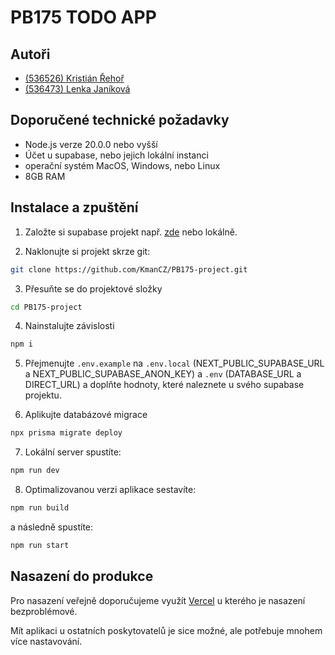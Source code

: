# PB175 TODO APP

## Autoři

- [(536526) Kristián Řehoř](https://is.muni.cz/auth/osoba/536526)
- [(536473) Lenka Janíková](https://is.muni.cz/auth/osoba/536473)

## Doporučené technické požadavky

- Node.js verze 20.0.0 nebo vyšší
- Účet u supabase, nebo jejich lokální instanci
- operační systém MacOS, Windows, nebo Linux
- 8GB RAM

## Instalace a zpuštění

1. Založte si supabase projekt např. [zde](https://database.new) nebo lokálně.

2. Naklonujte si projekt skrze git:

```bash
git clone https://github.com/KmanCZ/PB175-project.git
```

3. Přesuňte se do projektové složky

```bash
cd PB175-project
```

4. Nainstalujte závislosti

```bash
npm i
```

5. Přejmenujte `.env.example` na `.env.local` (NEXT_PUBLIC_SUPABASE_URL a NEXT_PUBLIC_SUPABASE_ANON_KEY) a `.env` (DATABASE_URL a DIRECT_URL) a doplňte hodnoty, které naleznete u svého supabase projektu.

6. Aplikujte databázové migrace

```bash
npx prisma migrate deploy
```

7. Lokální server spustíte:

```bash
npm run dev
```

8. Optimalizovanou verzi aplikace sestavíte:

```bash
npm run build
```

a následně spustíte:

```bash
npm run start
```

## Nasazení do produkce

Pro nasazení veřejně doporučujeme využít [Vercel](https://vercel.com/) u kterého je nasazení bezproblémové.

Mít aplikaci u ostatních poskytovatelů je sice možné, ale potřebuje mnohem více nastavování.
